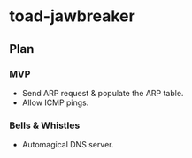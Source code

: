 # toad-jawbreaker

## Plan

### MVP

- Send ARP request & populate the ARP table.
- Allow ICMP pings.

### Bells & Whistles

- Automagical DNS server.
